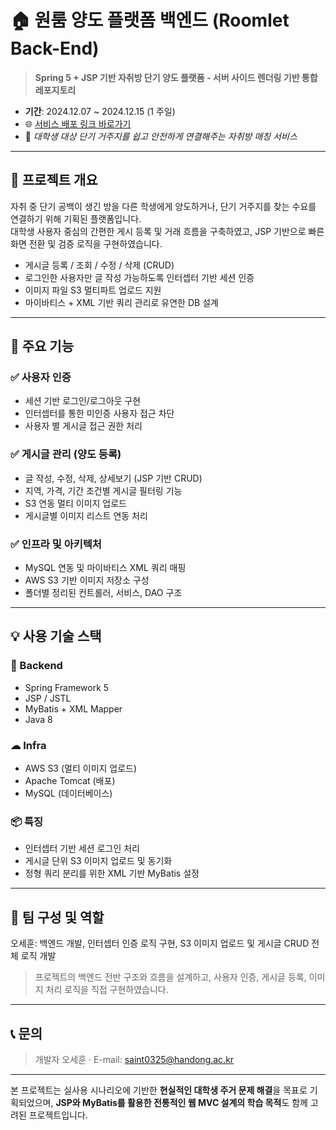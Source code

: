 # 🏠 원룸 양도 플랫폼 백엔드 (Roomlet Back-End)

> **Spring 5 + JSP 기반 자취방 단기 양도 플랫폼 - 서버 사이드 렌더링 기반 통합 레포지토리**

- **기간**: 2024.12.07 ~ 2024.12.15 (1 주일)
- 🌐 [서비스 배포 링크 바로가기](http://walab.handong.edu:8080/OSS24_22101050_1/)
- 🧪 *대학생 대상 단기 거주지를 쉽고 안전하게 연결해주는 자취방 매칭 서비스*

---

## 📌 프로젝트 개요

자취 중 단기 공백이 생긴 방을 다른 학생에게 양도하거나, 단기 거주지를 찾는 수요를 연결하기 위해 기획된 플랫폼입니다.  
대학생 사용자 중심의 간편한 게시 등록 및 거래 흐름을 구축하였고, JSP 기반으로 빠른 화면 전환 및 검증 로직을 구현하였습니다.

- 게시글 등록 / 조회 / 수정 / 삭제 (CRUD)
- 로그인한 사용자만 글 작성 가능하도록 인터셉터 기반 세션 인증
- 이미지 파일 S3 멀티파트 업로드 지원
- 마이바티스 + XML 기반 쿼리 관리로 유연한 DB 설계

---

## 🧩 주요 기능

### ✅ 사용자 인증
- 세션 기반 로그인/로그아웃 구현
- 인터셉터를 통한 미인증 사용자 접근 차단
- 사용자 별 게시글 접근 권한 처리

### ✅ 게시글 관리 (양도 등록)
- 글 작성, 수정, 삭제, 상세보기 (JSP 기반 CRUD)
- 지역, 가격, 기간 조건별 게시글 필터링 기능
- S3 연동 멀티 이미지 업로드
- 게시글별 이미지 리스트 연동 처리

### ✅ 인프라 및 아키텍처
- MySQL 연동 및 마이바티스 XML 쿼리 매핑
- AWS S3 기반 이미지 저장소 구성
- 폴더별 정리된 컨트롤러, 서비스, DAO 구조

---

## 💡 사용 기술 스택

### 🧱 Backend
- Spring Framework 5
- JSP / JSTL
- MyBatis + XML Mapper
- Java 8

### ☁ Infra
- AWS S3 (멀티 이미지 업로드)
- Apache Tomcat (배포)
- MySQL (데이터베이스)

### 📦 특징
- 인터셉터 기반 세션 로그인 처리
- 게시글 단위 S3 이미지 업로드 및 동기화
- 정형 쿼리 분리를 위한 XML 기반 MyBatis 설정

---

## 👥 팀 구성 및 역할

오세훈: 백엔드 개발, 인터셉터 인증 로직 구현, S3 이미지 업로드 및 게시글 CRUD 전체 로직 개발

> 프로젝트의 백엔드 전반 구조와 흐름을 설계하고, 사용자 인증, 게시글 등록, 이미지 처리 로직을 직접 구현하였습니다.

---

## 📞 문의
> 개발자 오세훈 · E-mail: saint0325@handong.ac.kr

---

본 프로젝트는 실사용 시나리오에 기반한 **현실적인 대학생 주거 문제 해결**을 목표로 기획되었으며, **JSP와 MyBatis를 활용한 전통적인 웹 MVC 설계의 학습 목적**도 함께 고려된 프로젝트입니다.
